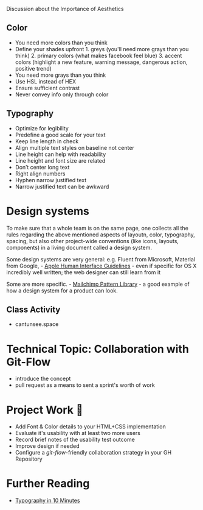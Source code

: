 Discussion about the Importance of Aesthetics
## Color
- You need more colors than you think
- Define your shades upfront
		1. greys (you'll need more grays than you think)
		2. primary colors (what makes facebook feel blue)
		3. accent colors (highlight a new feature, warning message, dangerous action, positive trend)
- You need more grays than you think
- Use HSL instead of HEX
- Ensure sufficient contrast
- Never convey info only through color


## Typography
- Optimize for legibility
- Predefine a good scale for your text
- Keep line length in check
- Align multiple text styles on baseline not center
- Line height can help with readability
- Line height and font size are related
- Don’t center long text
- Right align numbers
- Hyphen narrow justified text
- Narrow justified text can be awkward

# Design systems

To make sure that a whole team is on the same page, one collects all the rules 
regarding the above mentioned aspects of layoutn, color, typography, spacing, but also other project-wide conventions (like icons, layouts, components) 
in a living document called a design system. 

Some design systems are very general: e.g. Fluent from Microsoft, Material from Google, - [Apple Human Interface Guidelines](https://developer.apple.com/design/human-interface-guidelines/) - even if specific for OS X incredibly well written; the web designer can still learn from it

Some are more specific. - [Mailchimp Pattern Library](http://ux.mailchimp.com/patterns/helpers) - a good example of how a design system for a product can look.

## Class Activity
- cantunsee.space 


# Technical Topic: Collaboration with Git-Flow
- introduce the concept
- pull request as a means to sent a sprint's worth of work



# Project Work 👬
- Add Font & Color details to your HTML+CSS implementation
- Evaluate it's usability with at least two more users
- Record brief notes of the usability test outcome 
- Improve design if needed
- Configure a *git-flow*-friendly collaboration strategy in your GH Repository





# Further Reading

- [Typography in 10 Minutes](https://practicaltypography.com/typography-in-ten-minutes.html) 